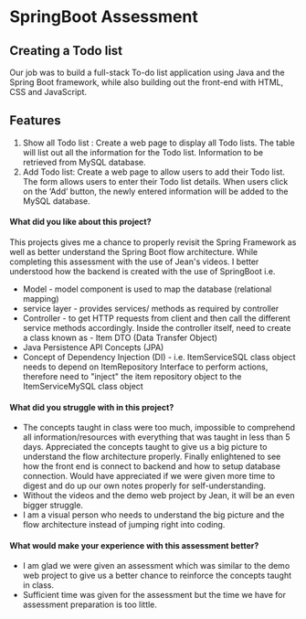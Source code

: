 # SpringBoot Assessment
## Creating a Todo list
Our job was to build a full-stack To-do list application using Java and the Spring Boot framework, while also building out the front-end with HTML, CSS and JavaScript.

## Features
1)	Show all Todo list : Create a web page to display all Todo lists. The table will list out all the information for the Todo list. Information to be retrieved from MySQL database.
2)	Add Todo list: Create a web page to allow users to add their Todo list. The form allows users to enter their Todo list details. When users click on the ‘Add’ button, the newly entered information will be added to the MySQL database. 

#### What did you like about this project?
This projects gives me a chance to properly revisit the Spring Framework as well as better understand the Spring Boot flow architecture. While completing this assessment with the use of Jean's videos. I better understood how the backend is created with the use of SpringBoot i.e.
- Model - model component is used to map the database (relational mapping)
- service layer - provides services/ methods as required by controller
- Controller - to get HTTP requests from client and then call the different service methods accordingly. Inside the controller itself, need to create a class known as - Item DTO (Data Transfer Object)
- Java Persistence API Concepts (JPA)
- Concept of Dependency Injection (DI) - i.e. ItemServiceSQL class object needs to depend on ItemRepository Interface to perform actions, therefore need to "inject" the item repository object to the ItemServiceMySQL class object

#### What did you struggle with in this project?
- The concepts taught in class were too much, impossible to comprehend all information/resources with everything that was taught in less than 5 days. Appreciated the concepts taught to give us a big picture to understand the flow architecture properly. Finally enlightened to see how the front end is connect to backend and how to setup database connection. Would have appreciated if we were given more time to digest and do up our own notes properly for self-understanding. 
- Without the videos and the demo web project by Jean, it will be an even bigger struggle.
- I am a visual person who needs to understand the big picture and the flow architecture instead of jumping right into coding. 

#### What would make your experience with this assessment better?
- I am glad we were given an assessment which was similar to the demo web project to give us a better chance to reinforce the concepts taught in class.
- Sufficient time was given for the assessment but the time we have for assessment preparation is too little. 
